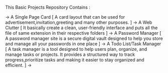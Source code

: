 This Basic Projects Repository Contains :

-> A Single Page Card [ A card layout that can be used for advertisement,invitation,greeting and many other purposes. ] 
-> A Web Clutter [ It basically create a clean, user-friendly interface and puts all the file of same extension in their respective folders ]
-> A Password Manager [ A password manager site is a secure digital vault designed to help you store and manage all your passwords in one place ] 
-> A Todo List/Task Manager [ A task manager is a tool designed to help users plan, organize, and manage tasks or projects. It provides a structured way to track progress,prioritize tasks and making it easier to stay organized and efficient. ] 
->
